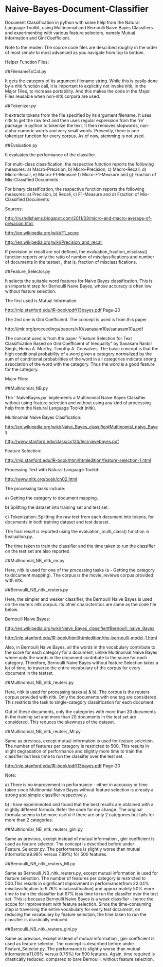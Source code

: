 Naive-Bayes-Document-Classifier
===============================

Document Classification in python with some help from the Natural Language Toolkit, using Multinomial and Bernoulli Naive Bayes Classifiers and experimenting with various feature selectors, namely Mutual Information and Gini Coefficient.

Note to the reader: The source code files are described roughly in the order of most simple to most advanced as you navigate from top to bottom.

Helper Function Files:

##FilenameToCat.py

It gets the category of its argument filename string. While this is easily done by a nltk function call, it is important to explicitly not invoke nltk, in the Major Files, to increase portability. And this makes the code in the Major Files reusable when non-nltk corpora are used.

##Tokenizer.py

It extracts tokens from the file specified by its argument filename.  It uses nltk to get the raw text and then uses regular expression from the 're' package in python to tokenize the text. It then removes stopwords, non-alpha-numeric words and very small words. Presently, there is one tokenizer function for every corpus. As of now, stemming is not used. 

##Evaluation.py

It evaluates the performance of the classifier. 

For multi-class classification, the respective function reports the following measures:
a) Macro-Precision,
b) Micro-Precision,
c) Macro-Recall,
d) Micro-Recall,
e) Macro-F1-Measure
f) Micro-F1-Measure and 
g) Fraction of Mis-Classified Documents

For binary classification, the respective function reports the following measures:
a) Precision,
b) Recall,
c) F1-Measure and 
d) Fraction of Mis-Classified Documents

Sources:

http://rushdishams.blogspot.com/2011/08/micro-and-macro-average-of-precision.html

http://en.wikipedia.org/wiki/F1_score

http://en.wikipedia.org/wiki/Precision_and_recall

If precision or recall are not defined, the evaluation_fraction_misclass() function reports only the ratio of number of misclassifications and number of documents in the testset , that is, fraction of misclassifications.


##Feature_Selector.py

It selects the suitable word features for Naive Bayes classification. This is an important step for Bernoulli Naive Bayes, whose accuracy is often low without feature selection.

The first used is Mutual Information 

http://nlp.stanford.edu/IR-book/pdf/13bayes.pdf Page-20

The 2nd one is Gini Coefficient. The concept is used is from this paper

http://jmlr.org/proceedings/papers/v10/sanasam10a/sanasam10a.pdf

The concept used is from the paper "Feature Selection for Text Classification Based on
Gini Coefficient of Inequality" by Sanasam Ranbir Singh, Hema A. Murthy, Timothy A. Gonsalves. The basic concept is that the high conditional probability of a word given a category normalized by the sum of conditional probabilities of the word in all categories indicate strong association of the word with the category. Thus the word is a good feature for the category.

Major Files:

##Multinomial_NB.py
 
 The ' NaiveBayes.py' implements a Multinomial Naive Bayes Classifier without using feature selection and without using 
 any kind of processing help from the Natural Language Toolkit (nltk). 
 
 
 Multinomial Naive Bayes Clasification:
 
 http://en.wikipedia.org/wiki/Naive_Bayes_classifier#Multinomial_naive_Bayes
 
 http://www.stanford.edu/class/cs124/lec/naivebayes.pdf
 
 
 Feature Selection:
 
 http://nlp.stanford.edu/IR-book/html/htmledition/feature-selection-1.html
 
 
 Processing Text with Natural Language Toolkit:
 
 http://www.nltk.org/book/ch02.html
 
The processing tasks include:

a) Getting the category to document mapping.

b) Splitting the dataset into training set and test set.

c) Tokenization: Splitting the raw text from each document into tokens, for documents in both training dataset and test dataset.

The final result is reported using the evaluation_multi_class() function in Evaluation.py.

The time taken to train the classifier and the time taken to run the classifier on the test set are also reported.


##Multinomial_NB_nltk_mr.py

Here, nltk is used for one of the processing tasks (a - Getting the category to document mapping). The corpus is the movie_reviews corpus provided with nltk. 


##Bernoulli_NB_nltk_reuters.py

Here, the simpler and weaker classifier, the Bernoulli Naive Bayes is used on the reuters nltk corpus. Its other characteritics are same as the code file below.

Bernoulli Naive Bayes: 

http://en.wikipedia.org/wiki/Naive_Bayes_classifier#Bernoulli_naive_Bayes

http://nlp.stanford.edu/IR-book/html/htmledition/the-bernoulli-model-1.html

Also, in Bernoulli Naive Bayes, all the words in the vocabulary contribute to the score for each category for a document, unlike Multinomial Naive Bayes where only the words in the document contribute to the score for each category. Therefore, Bernoulli Naive Bayes without feature Selection takes a lot of time, to traverse the entire vocabulary of the corpus for every document in the testset. 

##Multinomial_NB_nltk_reuters.py

Here, nltk is used for processing tasks a) & b). The corpus is the reuters corpus provided with nltk. Only the documents with one tag are considered. This restricts the task to single-category classification for each document.

Out of these documents, only the categories with more than 20 documents in the training set and more than 20 documents in the test set are considered. This reduces the skewness of the dataset. 


##Multinomial_NB_nltk_reuters_MI.py

Same as previous, except mutual information is used for feature selection. The number of features per category is restricted to 500. This results in slight degradation of performance and slightly more time to train the classifier but less time to run the classifer over the test set.

http://nlp.stanford.edu/IR-book/pdf/13bayes.pdf Page-20

Note: 

a) There is no improvement in performance - either in accuracy or time taken since Multinomial Naive Bayes without feature selection is already a strong and simple classifier respectively.

b) I have experimented and found that the best results are obtained with a slightly different formula. 
Refer the code for my change. The original formula seems to be more useful if there are only 2 categories but fails for more than 2 categories. 


##Multinomial_NB_nltk_reuters_gini.py

Same as previous, except instead of mutual information , gini coefficient is used as feature selector. The concept is described before under Feature_Selector.py. The performance is slightly worse than mutual information(9.98% versus 7.89%) for 500 features.

##Bernoulli_NB_nltk_reuters_MI.py

Same as Bernoulli_NB_nltk_reuters.py, except mutual information is used for feature selection. The number of features per category is restricted to 500.This results in significant improvment in performance(from 22.04% misclassification to 9.76% misclassification) and approximately 50% more time to train the classifier but 97% less time to run the classifer over the test set. This is because Bernoulli Naive Bayes is a weak classifier - hence the scope for improvement with feature selection. Since the time-consuming step is traversing the entire vocabulary for every test document, on reducing the vocabulary by feature selection, the time taken to run the classifier is drastically reduced.


##Bernoulli_NB_nltk_reuters_gini.py

Same as previous, except instead of mutual information , gini coefficient is used as feature selector. The concept is described before under Feature_Selector.py. The performance is slightly worse than mutual information(11.09% versus 9.76%) for 500 features. Again, time required is drastically reduced, compared to bare Bernoulli, without feature selection.

